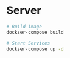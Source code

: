 # Server



``` bash
# Build image
dockser-compose build

# Start Services
dockser-compose up -d
```
